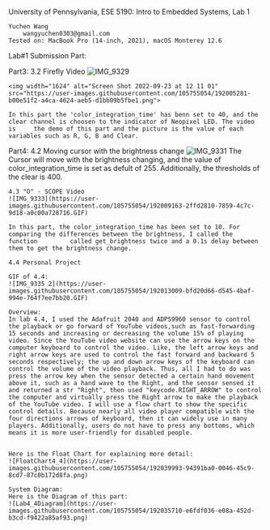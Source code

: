 University of Pennsylvania, ESE 5190: Intro to Embedded Systems, Lab 1

    Yuchen Wang
        wangyuchen0303@gmail.com
    Tested on: MacBook Pro (14-inch, 2021), macOS Monterey 12.6

Lab#1 Submission Part:

Part3:
    3.2 Firefly Video
    ![IMG_9329](https://user-images.githubusercontent.com/105755054/192004338-217a584d-7f3a-4f73-877c-03b3e5def980.GIF)
    
    <img width="1624" alt="Screen Shot 2022-09-23 at 12 11 01" src="https://user-images.githubusercontent.com/105755054/192005281-b00e51f2-a4ca-4624-aeb5-d1bb09b5fbe1.png">

    In this part the 'color_integration_time' has benn set to 40, and the clear channel is choosen to the indicator of Neopixel LED. The video is     the demo of this part and the picture is the value of each variables such as R, G, B and Clear.
    
Part4:
    4.2 Moving cursor with the brightness change
    ![IMG_9331](https://user-images.githubusercontent.com/105755054/192006781-740d8b2c-ab0e-4124-9f22-f8ff2a2ca1ac.GIF)
    The Cursor will move with the brightness changing, and the value of color_integration_time is set as defult of 255. Additionally, the             thresholds of the clear is 400.
    
    4.3 "O" - SCOPE Video
    ![IMG_9333](https://user-images.githubusercontent.com/105755054/192009163-2ffd2810-7859-4c7c-9d18-a0c00a728716.GIF)
    
    In this part, the color_integration_time has been set to 10. For comparing the differences between the brightness, I called the function         called get_brightness twice and a 0.1s delay between them to get the brightness change.
    
    4.4 Personal Project
    
    GIF of 4.4:
    ![IMG_9335 2](https://user-images.githubusercontent.com/105755054/192013009-bfd20d66-d545-4baf-994e-764f7ee7bb20.GIF)
    
    Overview:
    In lab 4.4, I used the Adafruit 2040 and ADPS9960 sensor to control the playback or go forward of YouTube videos,such as fast-forwarding 15 seconds and increasing or decreasing the volume 15% of playing video. Since the YouTube video website can use the arrow keys on the computer keyboard to control the video. Like, the left arrow keys and right arrow keys are used to control the fast forward and backward 5 seconds respectively; the up and down arrow keys of the keyboard can control the volume of the video playback. Thus, all I had to do was press the arrow key when the sensor detected a certain hand movement above it, such as a hand wave to the Right, and the sensor sensed it and returned a str "Right", then used "keycode.RIGHT_ARROW" to control the computer and virtually press the Right arrow to make the playback of the YouTube video. I will use a flow chart to show the specific control details. Because nearly all video player compatible with the four directions arrows of keyboard, then it can widely use in many players. Additionally, users do not have to press any bottoms, which means it is more user-friendly for disabled people.
    

    Here is the Float Chart for explaining more detail:
    ![FloatChart4_4](https://user-images.githubusercontent.com/105755054/192039993-94391ba0-0046-45c9-8cd7-87c0b172d8fa.png)
    
    System Diagram:
    Here is the Diagram of this part:
    ![Lab4_4Diagram](https://user-images.githubusercontent.com/105755054/192035710-e6fdf036-e08a-452d-b3cd-f9422a85af93.png)
    
    


    
    
